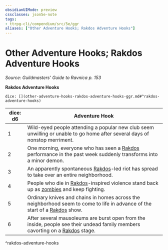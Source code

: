 ```yaml
---
obsidianUIMode: preview
cssclasses: json5e-note
tags:
- ttrpg-cli/compendium/src/5e/ggr
aliases: ["Other Adventure Hooks; Rakdos Adventure Hooks"]
---
```

# Other Adventure Hooks; Rakdos Adventure Hooks
*Source: Guildmasters' Guide to Ravnica p. 153* 

**Rakdos Adventure Hooks**

`dice: [](other-adventure-hooks-rakdos-adventure-hooks-ggr.md#^rakdos-adventure-hooks)`

| dice: d6 | Adventure Hook |
|----------|----------------|
| 1 | Wild-eyed people attending a popular new club seem unwilling or unable to go home after several days of nonstop merriment. |
| 2 | One morning, everyone who has seen a [Rakdos](3-Mechanics/CLI/bestiary/npc/rakdos-ggr.md) performance in the past week suddenly transforms into a minor demon. |
| 3 | An apparently spontaneous [Rakdos](3-Mechanics/CLI/bestiary/npc/rakdos-ggr.md)-led riot has spread to take over an entire neighborhood. |
| 4 | People who die in [Rakdos](3-Mechanics/CLI/bestiary/npc/rakdos-ggr.md)-inspired violence stand back up as [zombies](3-Mechanics/CLI/bestiary/undead/zombie.md) and keep fighting. |
| 5 | Ordinary knives and chains in homes across the neighborhood seem to come to life in advance of the start of a [Rakdos](3-Mechanics/CLI/bestiary/npc/rakdos-ggr.md) show. |
| 6 | After several mausoleums are burst open from the inside, people see their undead family members cavorting on a [Rakdos](3-Mechanics/CLI/bestiary/npc/rakdos-ggr.md) stage. |
^rakdos-adventure-hooks
